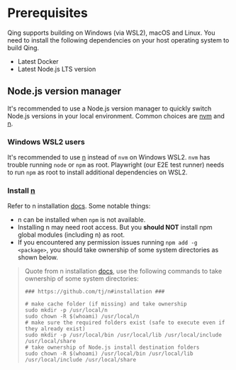 # Prerequisites

Qing supports building on Windows (via WSL2), macOS and Linux. You need to install the following dependencies on your host operating system to build Qing.

- Latest Docker
- Latest Node.js LTS version

## Node.js version manager

It's recommended to use a Node.js version manager to quickly switch Node.js versions in your local environment. Common choices are [nvm](https://github.com/nvm-sh/nvm) and [n](https://github.com/tj/n).

### Windows WSL2 users

It's recommended to use [n](https://github.com/tj/n) instead of `nvm` on Windows WSL2. `nvm` has trouble running `node` or `npm` as root. Playwright (our E2E test runner) needs to run `npm` as root to install additional dependencies on WSL2.

### Install [n](https://github.com/tj/n)

Refer to n installation [docs](https://github.com/tj/n#installation). Some notable things:

- n can be installed when `npm` is not available.
- Installing n may need root access. But you **should NOT** install npm global modules (including n) as root.
- If you encountered any permission issues running `npm add -g <package>`, you should take ownership of some system directories as shown below.

<blockquote>

Quote from n installation [docs](https://github.com/tj/n#installation), use the following commands to take ownership of some system directories:

```
### https://github.com/tj/n#installation ###

# make cache folder (if missing) and take ownership
sudo mkdir -p /usr/local/n
sudo chown -R $(whoami) /usr/local/n
# make sure the required folders exist (safe to execute even if they already exist)
sudo mkdir -p /usr/local/bin /usr/local/lib /usr/local/include /usr/local/share
# take ownership of Node.js install destination folders
sudo chown -R $(whoami) /usr/local/bin /usr/local/lib /usr/local/include /usr/local/share
```

</blockquote>
